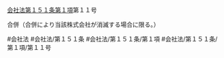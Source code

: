 [会社法第１５１条第１項](会社法＿＿＿＿第１５１条第１項)第１１号

合併（合併により当該株式会社が消滅する場合に限る。）


#会社法
#会社法/第１５１条
#会社法/第１５１条/第１項
#会社法/第１５１条/第１項/第１１号
